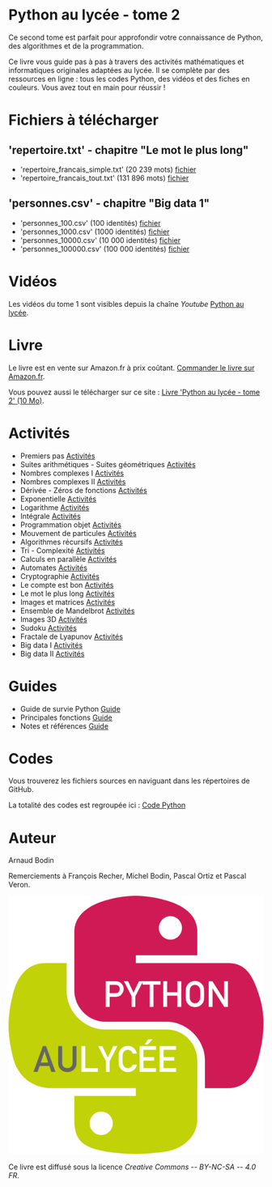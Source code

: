 
Python au lycée - tome 2
========================

Ce second tome est parfait pour approfondir votre connaissance de Python, des algorithmes et de la programmation.

Ce livre vous guide pas à pas à travers des activités mathématiques et informatiques originales adaptées au lycée. Il se complète par des ressources en ligne : tous les codes Python, des vidéos et des fiches en couleurs. Vous avez tout en main pour réussir ! 

Fichiers à télécharger
======================

'repertoire.txt' - chapitre "Le mot le plus long"
-------------------------------------------------

* 'repertoire_francais_simple.txt' (20 239 mots) [fichier](lettres/repertoire_francais_simple.txt)
* 'repertoire_francais_tout.txt' (131 896 mots) [fichier](lettres/repertoire_francais_tout.txt)

'personnes.csv' - chapitre "Big data 1"
---------------------------------------

* 'personnes_100.csv' (100 identités) [fichier](bigdata/personnes100.csv)
* 'personnes_1000.csv' (1000 identités) [fichier](bigdata/personnes1000.csv)
* 'personnes_10000.csv' (10 000 identités) [fichier](bigdata/personnes10000.csv)
* 'personnes_100000.csv' (100 000 identités) [fichier](bigdata/personnes100000.csv)


Vidéos
======

Les vidéos du tome 1 sont visibles depuis la chaîne *Youtube* [Python au lycée](https://www.youtube.com/channel/UC6PiFyqBiUjiJ7Q3DRSW2Wg "www.youtube.com/PythonAuLycée").

Livre
=====

Le livre est en vente sur Amazon.fr à prix coûtant. [Commander le livre sur Amazon.fr]( https://www.amazon.fr/).

Vous pouvez aussi le télécharger sur ce site : [Livre 'Python au lycée - tome 2' (10 Mo)](livre-python2.pdf).

Activités
=========

* Premiers pas [Activités](premiers_pas/premiers_pas.pdf)
* Suites arithmétiques - Suites géométriques [Activités](suites>/suites.pdf)
* Nombres complexes I  [Activités](complexes/complexes-1.pdf)
* Nombres complexes II [Activités](complexes/complexes-2.pdf)
* Dérivée - Zéros de fonctions [Activités](derivee/derivee.pdf)
* Exponentielle [Activités](exponentielle/exponentielle.pdf)
* Logarithme [Activités](logarithme/logarithme.pdf)
* Intégrale [Activités](integrale/integrale.pdf)
* Programmation objet [Activités](objet/objet.pdf)
* Mouvement de particules [Activités](particule/particule.pdf)
* Algorithmes récursifs [Activités](recursivite/recursivite.pdf)
* Tri - Complexité [Activités](tri/tri.pdf)
* Calculs en parallèle [Activités](parallele/parallele.pdf)
* Automates [Activités](automate/automate.pdf)
* Cryptographie [Activités](cryptographie/cryptographie.pdf)
* Le compte est bon [Activités](chiffres/chiffres.pdf)
* Le mot le plus long [Activités](lettres/lettres.pdf)
* Images et matrices [Activités](matrice/matrice.pdf)
* Ensemble de Mandelbrot [Activités](mandelbrot/mandelbrot.pdf)
* Images 3D  [Activités](images3d/images3d.pdf)
* Sudoku [Activités](sudoku/sudoku.pdf)
* Fractale de Lyapunov [Activités](lyapunov/lyapunov.pdf)
* Big data I [Activités](bigdata/bigdata-1.pdf)
* Big data II [Activités](bigdata/bigdata-2.pdf)

Guides
======

* Guide de survie Python [Guide](guide/guide-python.pdf)
* Principales fonctions [Guide](guide/guide-fonctions.pdf)
* Notes et références [Guide](guide/guide-biblio.pdf)

Codes
=====

Vous trouverez les fichiers sources en naviguant dans les répertoires de GitHub.

La totalité des codes est regroupée ici : [Code Python](code/code.pdf)

Auteur
======

Arnaud Bodin

Remerciements à François Recher, Michel Bodin, Pascal Ortiz et Pascal Veron.

![Logo Python Exo7](cover/logo-python.png "logo Python Exo7")

Ce livre est diffusé sous la licence *Creative Commons -- BY-NC-SA -- 4.0 FR*.


